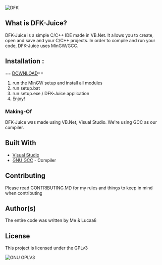 ![DFK](https://i.imgur.com/T3Q5des.png)
## What is DFK-Juice?
DFK-Juice is a simple C/C++ IDE made in VB.Net. It allows you to create, open and save and your C/C++ projects. 
In order to compile and run your code, DFK-Juice uses MinGW/GCC.
## Installation :
== [DOWNLOAD](http://www.mediafire.com/file/usl82ddf0i9pl41/DFK-Juice.zip/file)==
1. run the MinGW setup and install all modules
2. run setup.bat
3. run setup.exe / DFK-Juice.application
4. Enjoy!

### Making-Of
DFK-Juice was made using VB.Net, Visual Studio. We're using GCC as our compiler.

## Built With

* [Visual Studio](https://visualstudio.microsoft.com/)
* [GNU GCC](https://gcc.gnu.org/) - Compiler 


## Contributing

Please read CONTRIBUTING.MD for my rules and things to keep in mind when contributing

## Author(s)
The entire code was written by Me & Lucaa8
## License

This project is licensed under the GPLv3

![GNU GPLV3](https://imgur.com/imkUoGR.png)





